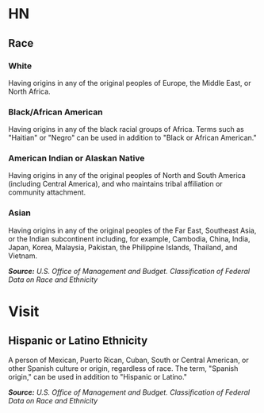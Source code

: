 # HN

## Race

### White

Having origins in any of the original peoples of Europe, the Middle East, or North Africa.

### Black/African American

Having origins in any of the black racial groups of Africa. Terms such as "Haitian" or "Negro" can be used in addition to "Black or African American."

### American Indian or Alaskan Native

Having origins in any of the original peoples of North and South America (including Central America), and who maintains tribal affiliation or community attachment.

### Asian

Having origins in any of the original peoples of the Far East, Southeast Asia, or the Indian subcontinent including, for example, Cambodia, China, India, Japan, Korea, Malaysia, Pakistan, the Philippine Islands, Thailand, and Vietnam.

_**Source:** U.S. Office of Management and Budget. Classification of Federal Data on Race and Ethnicity_

# Visit

## Hispanic or Latino Ethnicity

A person of Mexican, Puerto Rican, Cuban, South or Central American, or other Spanish culture or origin, regardless of race. The term, "Spanish origin," can be used in addition to "Hispanic or Latino."

_**Source:** U.S. Office of Management and Budget. Classification of Federal Data on Race and Ethnicity_
